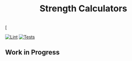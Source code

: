 <div align="center">
  <h1 align="center">Strength Calculators</h1>
</div>
<br/>
<!-- <div align="center"> -->
<!-- <a href="https://github.com/colinhacks/zod/actions?query=branch%3Amaster"><img src="https://github.com/colinhacks/zod/actions/workflows/test.yml/badge.svg?event=push&branch=master" alt="Zod CI status" /></a> -->
<!-- <a href="https://twitter.com/colinhacks" rel="nofollow"><img src="https://img.shields.io/badge/created%20by-@colinhacks-4BBAAB.svg" alt="Created by Colin McDonnell"></a> -->
<!-- <a href="https://opensource.org/licenses/MIT" rel="nofollow"><img src="https://img.shields.io/github/license/colinhacks/zod" alt="License"></a> -->
<!-- <a href="https://www.npmjs.com/package/zod" rel="nofollow"><img src="https://img.shields.io/npm/dw/zod.svg" alt="npm"></a> -->
<!-- <a href="https://www.npmjs.com/package/zod" rel="nofollow"><img src="https://img.shields.io/github/stars/colinhacks/zod" alt="stars"></a> -->
<!-- <a href="https://discord.gg/KaSRdyX2vc" rel="nofollow"><img src="https://img.shields.io/discord/893487829802418277?label=Discord&logo=discord&logoColor=white" alt="discord server"></a> -->
<!-- </div> -->
[<!--](<!--.md) <div align="center"> -->
<!--   <a href="https://zod.dev">Documentation</a> -->
<!--   <span>&nbsp;&nbsp;•&nbsp;&nbsp;</span> -->
<!--   <a href="https://discord.gg/RcG33DQJdf">Discord</a> -->
<!--   <span>&nbsp;&nbsp;•&nbsp;&nbsp;</span> -->
<!--   <a href="https://www.npmjs.com/package/zod">npm</a> -->
<!--   <span>&nbsp;&nbsp;•&nbsp;&nbsp;</span> -->
<!--   <a href="https://deno.land/x/zod">deno</a> -->
<!--   <span>&nbsp;&nbsp;•&nbsp;&nbsp;</span> -->
<!--   <a href="https://github.com/colinhacks/zod/issues/new">Issues</a> -->
<!--   <span>&nbsp;&nbsp;•&nbsp;&nbsp;</span> -->
<!--   <a href="https://twitter.com/colinhacks">@colinhacks</a> -->
<!--   <span>&nbsp;&nbsp;•&nbsp;&nbsp;</span> -->
<!--   <a href="https://trpc.io">tRPC</a> -->
<!--   <br /> -->
<!-- </div> -->

<!-- <br/> -->
<!-- <br/> -->

[![Lint](https://github.com/shivan-s/strength-calculators/actions/workflows/lint.yml/badge.svg)](https://github.com/shivan-s/strength-calculators/actions/workflows/lint.yml)
[![Tests](https://github.com/shivan-s/strength-calculators/actions/workflows/tests.yml/badge.svg)](https://github.com/shivan-s/strength-calculators/actions/workflows/tests.yml)

## Work in Progress
